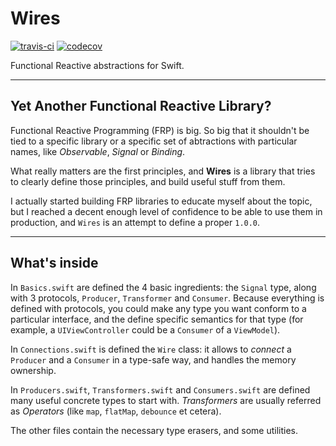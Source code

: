 # Wires
[![travis-ci](https://travis-ci.org/broomburgo/Wires?branch=master)](https://travis-ci.org/broomburgo/Wires)
[![codecov](https://codecov.io/gh/broomburgo/Wires/branch/master/graph/badge.svg)](https://codecov.io/gh/broomburgo/Wires)

Functional Reactive abstractions for Swift.

---

## Yet Another Functional Reactive Library?

Functional Reactive Programming (FRP) is big. So big that it shouldn't be tied to a specific library or a specific set of abtractions with particular names, like *Observable*, *Signal* or *Binding*.

What really matters are the first principles, and **Wires** is a library that tries to clearly define those principles, and build useful stuff from them.

I actually started building FRP libraries to educate myself about the topic, but I reached a decent enough level of confidence to be able to use them in production, and `Wires` is an attempt to define a proper `1.0.0`.

---

## What's inside

In `Basics.swift` are defined the 4 basic ingredients: the `Signal` type, along with 3 protocols, `Producer`, `Transformer` and `Consumer`. Because everything is defined with protocols, you could make any type you want conform to a particular interface, and the define specific semantics for that type (for example, a `UIViewController` could be a `Consumer` of a `ViewModel`).

In `Connections.swift` is defined the `Wire` class: it allows to *connect* a `Producer` and a `Consumer` in a type-safe way, and handles the memory ownership.

In `Producers.swift`, `Transformers.swift` and `Consumers.swift` are defined many useful concrete types to start with. *Transformers* are usually referred as *Operators* (like `map`, `flatMap`, `debounce` et cetera).

The other files contain the necessary type erasers, and some utilities.
